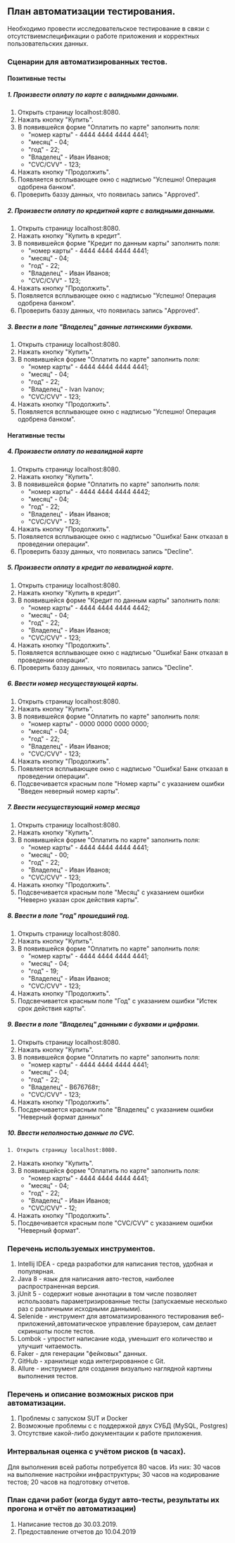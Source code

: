 ## План автоматизации тестирования.
Необходимо провести исследовательское тестирование в связи с отсутствиемспецификации о работе приложения и корректных пользовательских данных.

### Сценарии для автоматизированных тестов.
#### Позитивные тесты
##### 1. Произвести оплату по карте с валидными данными.
   1. Открыть страницу localhost:8080.
   2. Нажать кнопку "Купить".
   3. В появившейся форме "Оплатить по карте" заполнить поля:
      - "номер карты" - 4444 4444 4444 4441;
      - "месяц" - 04;
      - "год" - 22;
      - "Владелец" - Иван Иванов;
      - "CVC/CVV" - 123;
   4. Нажать кнопку "Продолжить".
   5. Появляется всплывающее окно с надписью "Успешно! Операция одобрена банком".
   6. Проверить баззу данных, что появилась запись "Approved".

##### 2. Произвести оплату по кредитной карте с валидными данными.
   1. Открыть страницу localhost:8080.
   2. Нажать кнопку "Купить в кредит".
   3. В появившейся форме "Кредит по данным карты" заполнить поля:
      - "номер карты" - 4444 4444 4444 4441;
      - "месяц" - 04;
      - "год" - 22;
      - "Владелец" - Иван Иванов;
      - "CVC/CVV" - 123;
   4. Нажать кнопку "Продолжить".
   5. Появляется всплывающее окно с надписью "Успешно! Операция одобрена банком".
   6. Проверить баззу данных, что появилась запись "Approved".
##### 3. Ввести в поле "Владелец" данные латинскими буквами.
   1. Открыть страницу localhost:8080.
   2. Нажать кнопку "Купить".
   3. В появившейся форме "Оплатить по карте" заполнить поля:
      - "номер карты" - 4444 4444 4444 4441;
      - "месяц" - 04;
      - "год" - 22;
      - "Владелец" - Ivan Ivanov;
      - "CVC/CVV" - 123;
   4. Нажать кнопку "Продолжить".
   5. Появляется всплывающее окно с надписью "Успешно! Операция одобрена банком".
   
#### Негативные тесты
##### 4. Произвести оплату по невалидной карте 
   1. Открыть страницу localhost:8080.
   2. Нажать кнопку "Купить".
   3. В появившейся форме "Оплатить по карте" заполнить поля:
      - "номер карты" - 4444 4444 4444 4442;
      - "месяц" - 04;
      - "год" - 22;
      - "Владелец" - Иван Иванов;
      - "CVC/CVV" - 123;
   4. Нажать кнопку "Продолжить".
   5. Появляется всплывающее окно с надписью "Ошибка! Банк отказал в проведении операции".
   6. Проверить баззу данных, что появилась запись "Decline".

##### 5. Произвести оплату в кредит по невалидной карте.
   1. Открыть страницу localhost:8080.
   2. Нажать кнопку "Купить в кредит".
   3. В появившейся форме "Кредит по данным карты" заполнить поля:
      - "номер карты" - 4444 4444 4444 4442;
      - "месяц" - 04;
      - "год" - 22;
      - "Владелец" - Иван Иванов;
      - "CVC/CVV" - 123;
   4. Нажать кнопку "Продолжить".
   5. Появляется всплывающее окно с надписью "Ошибка! Банк отказал в проведении операции".
   6. Проверить баззу данных, что появилась запись "Decline".

##### 6. Ввести номер несуществующей карты.
   1. Открыть страницу localhost:8080.
   2. Нажать кнопку "Купить".
   3. В появившейся форме "Оплатить по карте" заполнить поля:
      - "номер карты" - 0000 0000 0000 0000;
      - "месяц" - 04;
      - "год" - 22;
      - "Владелец" - Иван Иванов;
      - "CVC/CVV" - 123;
   4. Нажать кнопку "Продолжить".
   5. Появляется всплывающее окно с надписью "Ошибка! Банк отказал в проведении операции".
   6. Подсвечивается красным поле "Номер карты" с указанием ошибки "Введен неверный номер карты".

##### 7. Ввести несуществующий номер месяца
   1. Открыть страницу localhost:8080.
   2. Нажать кнопку "Купить".
   3. В появившейся форме "Оплатить по карте" заполнить поля:
      - "номер карты" - 4444 4444 4444 4441;
      - "месяц" - 00;
      - "год" - 22;
      - "Владелец" - Иван Иванов;
      - "CVC/CVV" - 123;
   4. Нажать кнопку "Продолжить".
   5. Подсвечивается красным поле "Месяц" с указанием ошибки "Неверно указан срок действия карты".

##### 8. Ввести в поле "год" прошедший год.
   1. Открыть страницу localhost:8080.
   2. Нажать кнопку "Купить".
   3. В появившейся форме "Оплатить по карте" заполнить поля:
      - "номер карты" - 4444 4444 4444 4441;
      - "месяц" - 04;
      - "год" - 19;
      - "Владелец" - Иван Иванов;
      - "CVC/CVV" - 123;
   4. Нажать кнопку "Продолжить".
   5. Подсвечивается красным поле "Год" с указанием ошибки "Истек срок действия карты".


##### 9. Ввести в поле "Владелец" данными с буквами и цифрами.
   1. Открыть страницу localhost:8080.
   2. Нажать кнопку "Купить".
   3. В появившейся форме "Оплатить по карте" заполнить поля:
      - "номер карты" - 4444 4444 4444 4441;
      - "месяц" - 04;
      - "год" - 22;
      - "Владелец" - В676768т;
      - "CVC/CVV" - 123;
   4. Нажать кнопку "Продолжить".
   5. Посдвечивается красным поле "Владелец" с указанием ошибки "Неверный формат данных"

##### 10. Ввести неполностью данные по  CVC.
    1. Открыть страницу localhost:8080.
   2. Нажать кнопку "Купить".
   3. В появившейся форме "Оплатить по карте" заполнить поля:
      - "номер карты" - 4444 4444 4444 4441;
      - "месяц" - 04;
      - "год" - 22;
      - "Владелец" - Иван Иванов;
      - "CVC/CVV" - 12;
   4. Нажать кнопку "Продолжить".
   5. Посдвечивается красным поле "CVC/CVV" с указанием ошибки "Неверный формат".

### Перечень используемых инструментов.
1. Intellij IDEA - среда разработки для написания тестов, удобная и популярная.
2. Java 8 - язык для написания авто-тестов, наиболее распространенная версия.
3. jUnit 5 - содержит новые аннотации в том числе позволяет использовать параметризированные тесты (запускаемые несколько раз с различными исходными данными).
4. Selenide - инструмент для автоматизированного тестирования веб-приложений,автоматическое управление браузером, сам делает скриншоты после тестов.
5. Lombok - упростит написание кода, уменьшит его количество и улучшит читаемость.
6. Faker - для генерации "фейковых" данных.
7. GitHub - хранилище кода интегрированное с Git.
8. Allure - инструмент для создания визуально наглядной картины выполнения тестов.

### Перечень и описание возможных рисков при автоматизации.
1. Проблемы с запуском SUT и Docker
2. Возможные проблемы с с поддержкой двух СУБД (MySQL, Postgres)
3. Отсутствие какой-либо документации к работе приложения.

### Интервальная оценка с учётом рисков (в часах).
Для выполнения всей работы потребуется 80 часов. Из них:
30 часов на выполнение настройки инфраструктуры;
30 часов на кодирование тестов;
20 часов на подготовку отчетов.

### План сдачи работ (когда будут авто-тесты, результаты их прогона и отчёт по автоматизации)
1. Написание тестов до 30.03.2019.
2. Предоставление отчетов до 10.04.2019
